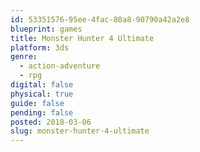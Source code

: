 ```yaml
---
id: 53351576-95ee-4fac-80a8-90790a42a2e8
blueprint: games
title: Monster Hunter 4 Ultimate
platform: 3ds
genre:
  - action-adventure
  - rpg
digital: false
physical: true
guide: false
pending: false
posted: 2018-03-06
slug: monster-hunter-4-ultimate
---
```


